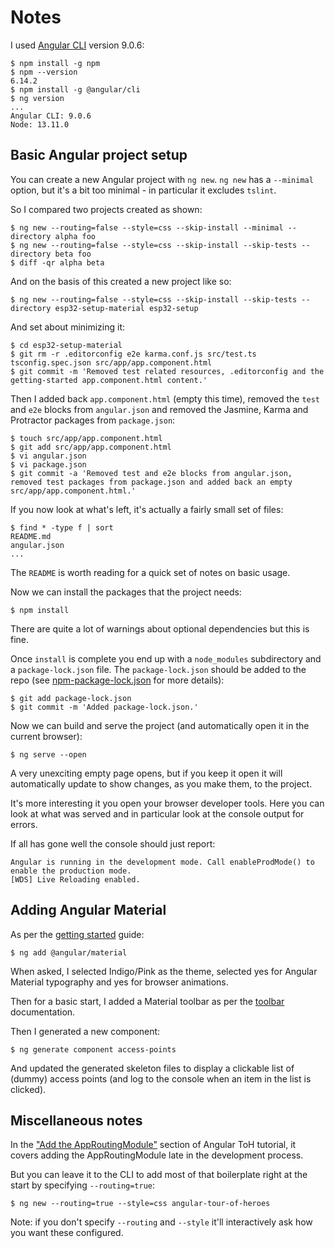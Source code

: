 Notes
=====

I used [Angular CLI](https://cli.angular.io/) version 9.0.6:

    $ npm install -g npm
    $ npm --version
    6.14.2
    $ npm install -g @angular/cli
    $ ng version
    ...
    Angular CLI: 9.0.6
    Node: 13.11.0

Basic Angular project setup
---------------------------

You can create a new Angular project with `ng new`. `ng new` has a `--minimal` option, but it's a bit too minimal - in particular it excludes `tslint`.

So I compared two projects created as shown:

    $ ng new --routing=false --style=css --skip-install --minimal --directory alpha foo
    $ ng new --routing=false --style=css --skip-install --skip-tests --directory beta foo
    $ diff -qr alpha beta

And on the basis of this created a new project like so:

    $ ng new --routing=false --style=css --skip-install --skip-tests --directory esp32-setup-material esp32-setup

And set about minimizing it:

    $ cd esp32-setup-material
    $ git rm -r .editorconfig e2e karma.conf.js src/test.ts tsconfig.spec.json src/app/app.component.html
    $ git commit -m 'Removed test related resources, .editorconfig and the getting-started app.component.html content.'

Then I added back `app.component.html` (empty this time), removed the `test` and `e2e` blocks from `angular.json` and removed the Jasmine, Karma and Protractor packages from `package.json`:

    $ touch src/app/app.component.html
    $ git add src/app/app.component.html
    $ vi angular.json
    $ vi package.json 
    $ git commit -a 'Removed test and e2e blocks from angular.json, removed test packages from package.json and added back an empty src/app/app.component.html.'

If you now look at what's left, it's actually a fairly small set of files:

    $ find * -type f | sort
    README.md
    angular.json
    ...

The `README` is worth reading for a quick set of notes on basic usage.

Now we can install the packages that the project needs:

    $ npm install

There are quite a lot of warnings about optional dependencies but this is fine.

Once `install` is complete you end up with a `node_modules` subdirectory and a `package-lock.json` file. The `package-lock.json` should be added to the repo (see [npm-package-lock.json](https://docs.npmjs.com/configuring-npm/package-lock-json.html) for more details):

    $ git add package-lock.json 
    $ git commit -m 'Added package-lock.json.'

Now we can build and serve the project (and automatically open it in the current browser):

    $ ng serve --open

A very unexciting empty page opens, but if you keep it open it will automatically update to show changes, as you make them, to the project.

It's more interesting it you open your browser developer tools. Here you can look at what was served and in particular look at the console output for errors.

If all has gone well the console should just report:

    Angular is running in the development mode. Call enableProdMode() to enable the production mode.
    [WDS] Live Reloading enabled.

Adding Angular Material
-----------------------

As per the [getting started](https://material.angular.io/guide/getting-started) guide:

    $ ng add @angular/material

When asked, I selected Indigo/Pink as the theme, selected yes for Angular Material typography and yes for browser animations.

Then for a basic start, I added a Material toolbar as per the [toolbar](https://material.angular.io/components/toolbar) documentation.

Then I generated a new component:

    $ ng generate component access-points

And updated the generated skeleton files to display a clickable list of (dummy) access points (and log to the console when an item in the list is clicked).

Miscellaneous notes
-------------------

In the ["Add the AppRoutingModule"](https://angular.io/tutorial/toh-pt5#add-the-approutingmodule) section of Angular ToH tutorial, it covers adding the AppRoutingModule late in the development process.
  
But you can leave it to the CLI to add most of that boilerplate right at the start by specifying `--routing=true`:

    $ ng new --routing=true --style=css angular-tour-of-heroes

Note: if you don't specify `--routing` and `--style` it'll interactively ask how you want these configured.

